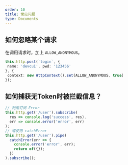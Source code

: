 ```yaml
---
order: 10
title: 常见问题
type: Documents
---
```


## 如何忽略某个请求

在调用请求时，加上 `ALLOW_ANONYMOUS`。

```ts
this.http.post(`login`, {
 name: 'devcui', pwd: '123456'
}, {
 context: new HttpContext().set(ALLOW_ANONYMOUS, true)
});
```

## 如何捕获无Token时被拦截信息？

```ts
// 利用订阅 Error
this.http.get('/user').subscribe(
  res => console.log('success', res),
  err => console.error('error', err)
);
// 或使用 catchError
this.http.get('/user').pipe(
  catchError(err => {
    console.error('error', err);
    return of({});
  })
).subscribe();
```

